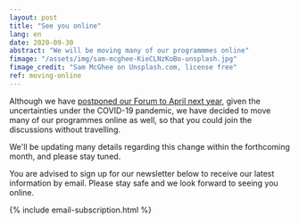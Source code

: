 ```yaml
---
layout: post
title: "See you online"
lang: en
date: 2020-09-30
abstract: "We will be moving many of our programmmes online"
fimage: "/assets/img/sam-mcghee-KieCLNzKoBo-unsplash.jpg"
fimage_credit: "Sam McGhee on Unsplash.com, license free"
ref: moving-online
---
```


Although we have [postponed our Forum to April next year](/blog/2020/06/30/forum-postponed-further), given the uncertainties under the COVID-19 pandemic, we have decided to move many of our programmes online as well, so that you could join the discussions without travelling.

We'll be updating many details regarding this change within the forthcoming month, and please stay tuned.

You are advised to sign up for our newsletter below to receive our latest information by email. Please stay safe and we look forward to seeing you online.

<div class="row">{% include email-subscription.html %}</div>